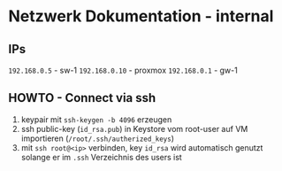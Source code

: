 # Netzwerk Dokumentation - internal

## IPs

`192.168.0.5`   - sw-1
`192.168.0.10`  - proxmox
`192.168.0.1`   - gw-1

## HOWTO - Connect via ssh

1. keypair mit `ssh-keygen -b 4096` erzeugen
2. ssh public-key (`id_rsa.pub`) in Keystore vom root-user auf VM importieren (`/root/.ssh/autherized_keys`)
3. mit `ssh root@<ip>` verbinden, key `id_rsa` wird automatisch genutzt solange er im `.ssh` Verzeichnis des users ist